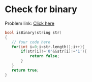 # Check for binary

Problem link: [Click here](https://www.geeksforgeeks.org/problems/check-for-binary/1?page=1&difficulty=School&sortBy=submissions)
```cpp
bool isBinary(string str)
{
   // Your code here
   for(int i=0;i<str.length();i++){
       if(str[i]!='0'&&str[i]!='1'){
           return false;
       }
   }
   return true;
}
```
